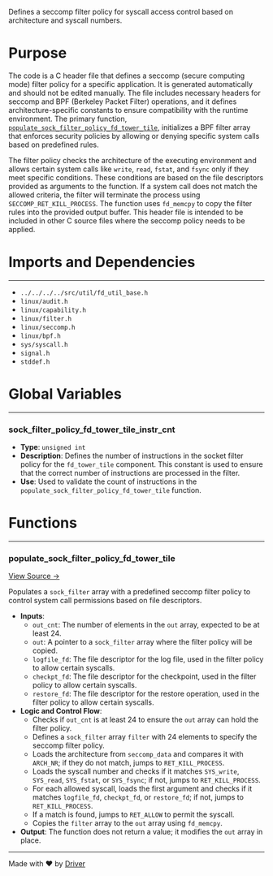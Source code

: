 <!--------------------------------------------------------------------------------->
<!-- IMPORTANT: This file is auto-generated by Driver (https://driver.ai). -------->
<!-- Manual edits may be overwritten on future commits. --------------------------->
<!--------------------------------------------------------------------------------->

Defines a seccomp filter policy for syscall access control based on architecture and syscall numbers.

# Purpose
The code is a C header file that defines a seccomp (secure computing mode) filter policy for a specific application. It is generated automatically and should not be edited manually. The file includes necessary headers for seccomp and BPF (Berkeley Packet Filter) operations, and it defines architecture-specific constants to ensure compatibility with the runtime environment. The primary function, [`populate_sock_filter_policy_fd_tower_tile`](<#populate_sock_filter_policy_fd_tower_tile>), initializes a BPF filter array that enforces security policies by allowing or denying specific system calls based on predefined rules.

The filter policy checks the architecture of the executing environment and allows certain system calls like `write`, `read`, `fstat`, and `fsync` only if they meet specific conditions. These conditions are based on the file descriptors provided as arguments to the function. If a system call does not match the allowed criteria, the filter will terminate the process using `SECCOMP_RET_KILL_PROCESS`. The function uses `fd_memcpy` to copy the filter rules into the provided output buffer. This header file is intended to be included in other C source files where the seccomp policy needs to be applied.
# Imports and Dependencies

---
- `../../../../src/util/fd_util_base.h`
- `linux/audit.h`
- `linux/capability.h`
- `linux/filter.h`
- `linux/seccomp.h`
- `linux/bpf.h`
- `sys/syscall.h`
- `signal.h`
- `stddef.h`


# Global Variables

---
### sock\_filter\_policy\_fd\_tower\_tile\_instr\_cnt
- **Type**: ``unsigned int``
- **Description**: Defines the number of instructions in the socket filter policy for the `fd_tower_tile` component. This constant is used to ensure that the correct number of instructions are processed in the filter.
- **Use**: Used to validate the count of instructions in the `populate_sock_filter_policy_fd_tower_tile` function.


# Functions

---
### populate\_sock\_filter\_policy\_fd\_tower\_tile<!-- {{#callable:populate_sock_filter_policy_fd_tower_tile}} -->
[View Source →](<../../../../../../src/discof/tower/generated/fd_tower_tile_seccomp.h#L26>)

Populates a `sock_filter` array with a predefined seccomp filter policy to control system call permissions based on file descriptors.
- **Inputs**:
    - `out_cnt`: The number of elements in the `out` array, expected to be at least 24.
    - `out`: A pointer to a `sock_filter` array where the filter policy will be copied.
    - `logfile_fd`: The file descriptor for the log file, used in the filter policy to allow certain syscalls.
    - `checkpt_fd`: The file descriptor for the checkpoint, used in the filter policy to allow certain syscalls.
    - `restore_fd`: The file descriptor for the restore operation, used in the filter policy to allow certain syscalls.
- **Logic and Control Flow**:
    - Checks if `out_cnt` is at least 24 to ensure the `out` array can hold the filter policy.
    - Defines a `sock_filter` array `filter` with 24 elements to specify the seccomp filter policy.
    - Loads the architecture from `seccomp_data` and compares it with `ARCH_NR`; if they do not match, jumps to `RET_KILL_PROCESS`.
    - Loads the syscall number and checks if it matches `SYS_write`, `SYS_read`, `SYS_fstat`, or `SYS_fsync`; if not, jumps to `RET_KILL_PROCESS`.
    - For each allowed syscall, loads the first argument and checks if it matches `logfile_fd`, `checkpt_fd`, or `restore_fd`; if not, jumps to `RET_KILL_PROCESS`.
    - If a match is found, jumps to `RET_ALLOW` to permit the syscall.
    - Copies the `filter` array to the `out` array using `fd_memcpy`.
- **Output**: The function does not return a value; it modifies the `out` array in place.



---
Made with ❤️ by [Driver](https://www.driver.ai/)